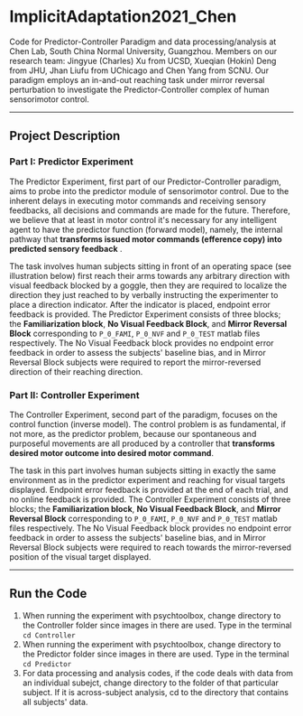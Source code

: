# ImplicitAdaptation2021_Chen
Code for Predictor-Controller Paradigm and data processing/analysis at Chen Lab, South China Normal University, Guangzhou. Members on our research team: Jingyue (Charles) Xu from UCSD, Xueqian (Hokin) Deng from JHU, Jhan Liufu from UChicago and Chen Yang from SCNU. Our paradigm employs an in-and-out reaching task under mirror reversal perturbation to investigate the Predictor-Controller complex of human sensorimotor control.

---

## Project Description

### Part I: Predictor Experiment
The Predictor Experiment, first part of our Predictor-Controller paradigm, aims to probe into the predictor module of sensorimotor control. Due to the inherent delays in executing motor commands and receiving sensory feedbacks, all decisions and commands are made for the future. Therefore, we believe that at least in motor control it's necessary for any intelligent agent to have the predictor function (forward model), namely, the internal pathway that **transforms issued motor commands (efference copy) into predicted sensory feedback** .

The task involves human subjects sitting in front of an operating space (see illustration below) first reach their arms towards any arbitrary direction with visual feedback blocked by a goggle, then they are required to localize the direction they just reached to by verbally instructing the experimenter to place a direction indicator. After the indicator is placed, endpoint error feedback is provided. The Predictor Experiment consists of three blocks; the **Familiarization block**, **No Visual Feedback Block**, and **Mirror Reversal Block** corresponding to ```P_0_FAMI```, ```P_0_NVF``` and ```P_0_TEST``` matlab files respectively. The No Visual Feedback block provides no endpoint error feedback in order to assess the subjects' baseline bias, and in Mirror Reversal Block subjects were required to report the mirror-reversed direction of their reaching direction.

### Part II: Controller Experiment
The Controller Experiment, second part of the paradigm, focuses on the control function (inverse model). The control problem is as fundamental, if not more, as the predictor problem, because our spontaneous and purposeful movements are all produced by a controller that **transforms desired motor outcome into desired motor command**.

The task in this part involves human subjects sitting in exactly the same environment as in the predictor experiment and reaching for visual targets displayed. Endpoint error feedback is provided at the end of each trial, and no online feedback is provided. The Controller Experiment consists of three blocks; the **Familiarization block**, **No Visual Feedback Block**, and **Mirror Reversal Block** corresponding to ```P_0_FAMI```, ```P_0_NVF``` and ```P_0_TEST``` matlab files respectively. The No Visual Feedback block provides no endpoint error feedback in order to assess the subjects' baseline bias, and in Mirror Reversal Block subjects were required to reach towards the mirror-reversed position of the visual target displayed.

---

## Run the Code
1. When running the experiment with psychtoolbox, change directory to the Controller folder since images in there are used. Type in the terminal ```cd Controller```
2. When running the experiment with psychtoolbox, change directory to the Predictor folder since images in there are used. Type in the terminal ```cd Predictor```
3. For data processing and analysis codes, if the code deals with data from an individual subejct, change directory to the folder of that particular subject. If it is across-subject analysis, cd to the directory that contains all subjects' data.
